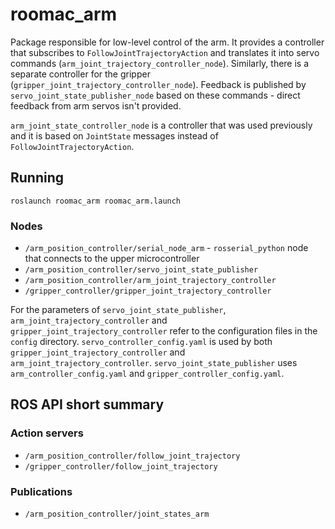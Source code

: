 # roomac_arm

Package responsible for low-level control of the arm. It provides a controller that subscribes to  `FollowJointTrajectoryAction` and translates it into servo commands (`arm_joint_trajectory_controller_node`). Similarly, there is a separate controller for the gripper (`gripper_joint_trajectory_controller_node`). Feedback is published by `servo_joint_state_publisher_node` based on these commands - direct feedback from arm servos isn't provided.

`arm_joint_state_controller_node` is a controller that was used previously and it is based on `JointState` messages instead of `FollowJointTrajectoryAction`.

## Running

```
roslaunch roomac_arm roomac_arm.launch
```

### Nodes
 * `/arm_position_controller/serial_node_arm` - `rosserial_python` node that connects to the upper microcontroller
 * `/arm_position_controller/servo_joint_state_publisher`
 * `/arm_position_controller/arm_joint_trajectory_controller`
 * `/gripper_controller/gripper_joint_trajectory_controller`

For the parameters of `servo_joint_state_publisher`, `arm_joint_trajectory_controller` and `gripper_joint_trajectory_controller` refer to the configuration files in the `config` directory. `servo_controller_config.yaml` is used by both `gripper_joint_trajectory_controller` and `arm_joint_trajectory_controller`. `servo_joint_state_publisher` uses `arm_controller_config.yaml` and `gripper_controller_config.yaml`.

## ROS API short summary

### Action servers
 * `/arm_position_controller/follow_joint_trajectory`
 * `/gripper_controller/follow_joint_trajectory`

### Publications
 * `/arm_position_controller/joint_states_arm`
